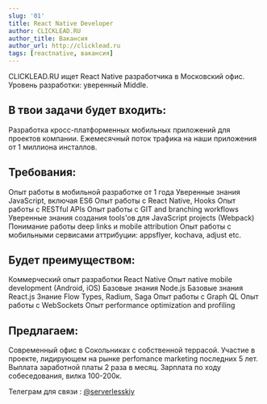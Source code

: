 ```yaml
---
slug: '01'
title: React Native Developer
author: CLICKLEAD.RU
author_title: Вакансия
author_url: http://clicklead.ru
tags: [reactnative, вакансия]
---
```


CLICKLEAD.RU ищет React Native разработчика в Московский офис.
Уровень разработки: уверенный Middle.

## В твои задачи будет входить:

Разработка кросс-платформенных мобильных приложений для проектов компании.
Ежемесячный поток трафика на наши приложения от 1 миллиона инсталлов.

## Требования:

Опыт работы в мобильной разработке от 1 года
Уверенные знания JavaScript, включая ES6
Опыт работы с React Native, Hooks
Опыт работы с RESTful APIs
Опыт работы с GIT and branching workflows
Уверенные знания создания tools'ов для JavaScript projects (Webpack)
Понимание работы deep links и mobile attribution
Опыт работы с мобильными сервисами аттрибуции: appsflyer, kochava, adjust etc.

## Будет преимуществом:

Коммерческий опыт разработки React Native
Опыт native mobile development (Android, iOS)
Базовые знания Node.js
Базовые знания React.js
Знание Flow Types, Radium, Saga
Опыт работы с Graph QL
Опыт работы с WebSockets
Опыт performance optimization and profiling

## Предлагаем:

Современный офис в Сокольниках с собственной террасой.
Участие в проекте, лидирующем на рынке perfomance marketing последних 5 лет.
Выплата заработной платы 2 раза в месяц.
Зарплата по ходу собеседования, вилка 100-200к.


Телеграм для связи : [@serverlesskiy](https://t.me/serverlesskiy)


